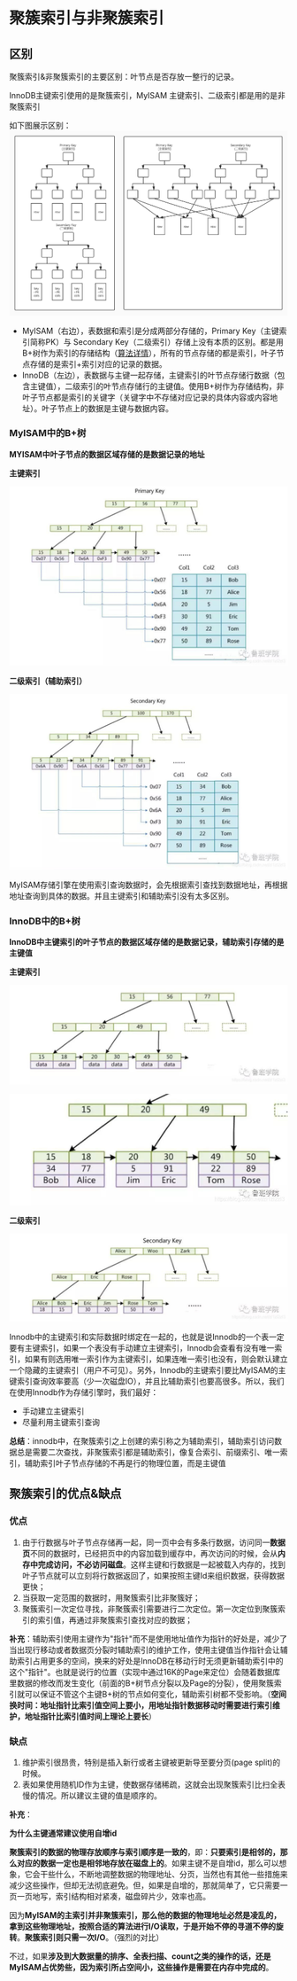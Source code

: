 # 聚簇索引与非聚簇索引

## 区别

聚簇索引&非聚簇索引的主要区别：叶节点是否存放一整行的记录。

InnoDB主键索引使用的是聚簇索引，MyISAM 主键索引、二级索引都是用的是非聚簇索引

如下图展示区别：
![avatar](https://github.com/craftlook/Hello-World/blob/craftlook-Hello-World/image/%E8%81%9A%E7%B0%87%26%E9%9D%9E%E8%81%9A%E7%B0%87%E5%8C%BA%E5%88%AB%E7%AE%80%E5%9B%BE.jpg)

* MyISAM（右边），表数据和索引是分成两部分存储的，Primary Key（主键索引简称PK）与 Secondary Key（二级索引）存储上没有本质的区别。都是用B+树作为索引的存储结构（<a href="">算法详情</a>），所有的节点存储的都是索引，叶子节点存储的是索引+索引对应的记录的数据。
* InnoDB（左边），表数据与主键一起存储，主键索引的叶节点存储行数据（包含主键值），二级索引的叶节点存储行的主键值。使用B+树作为存储结构，非叶子节点都是索引的关键字（关键字中不存储对应记录的具体内容或内容地址）。叶子节点上的数据是主键与数据内容。

### MyISAM中的B+树

**MYISAM中叶子节点的数据区域存储的是数据记录的地址**

**主键索引**

![avatar](https://github.com/craftlook/Hello-World/blob/craftlook-Hello-World/image/myisam-B%2B.jpg)

**二级索引（辅助索引）**

![avatar](https://github.com/craftlook/Hello-World/blob/craftlook-Hello-World/image/myisam-B%2B1.jpg)

MyISAM存储引擎在使用索引查询数据时，会先根据索引查找到数据地址，再根据地址查询到具体的数据。并且主键索引和辅助索引没有太多区别。

### InnoDB中的B+树

**InnoDB中主键索引的叶子节点的数据区域存储的是数据记录，辅助索引存储的是主键值**

**主键索引**

![avatar](https://github.com/craftlook/Hello-World/blob/craftlook-Hello-World/image/innodb-B%2B.jpg)

![avatar](https://github.com/craftlook/Hello-World/blob/craftlook-Hello-World/image/innodb-b%2B1.jpg)

**二级索引**

![avatar](https://github.com/craftlook/Hello-World/blob/craftlook-Hello-World/image/innodb-B%2B2.jpg)

Innodb中的主键索引和实际数据时绑定在一起的，也就是说Innodb的一个表一定要有主键索引，如果一个表没有手动建立主键索引，Innodb会查看有没有唯一索引，如果有则选用唯一索引作为主键索引，如果连唯一索引也没有，则会默认建立一个隐藏的主键索引（用户不可见）。另外，Innodb的主键索引要比MyISAM的主键索引查询效率要高（少一次磁盘IO），并且比辅助索引也要高很多。所以，我们在使用Innodb作为存储引擎时，我们最好：

* 手动建立主键索引
* 尽量利用主键索引查询

**总结**：innodb中，在聚簇索引之上创建的索引称之为辅助索引，辅助索引访问数据总是需要二次查找，非聚簇索引都是辅助索引，像复合索引、前缀索引、唯一索引，辅助索引叶子节点存储的不再是行的物理位置，而是主键值

## 聚簇索引的优点&缺点

### 优点

1. 由于行数据与叶子节点存储再一起，同一页中会有多条行数据，访问同一**数据页**不同的数据时，已经把页中的内容加载到缓存中，再次访问的时候，会从**内存中完成访问，不必访问磁盘**。这样主键和行数据是一起被载入内存的，找到叶子节点就可以立刻将行数据返回了，如果按照主键Id来组织数据，获得数据更快；
2. 当获取一定范围的数据时，用聚簇索引比非聚簇好；
3. 聚簇索引一次定位寻找，非聚簇索引需要进行二次定位。第一次定位到聚簇索引的索引值，再通过非聚簇索引查找对应的数据；

**补充**：辅助索引使用主键作为"指针"而不是使用地址值作为指针的好处是，减少了当出现行移动或者数据页分裂时辅助索引的维护工作，使用主键值当作指针会让辅助索引占用更多的空间，换来的好处是InnoDB在移动行时无须更新辅助索引中的这个"指针"。也就是说行的位置（实现中通过16K的Page来定位）会随着数据库里数据的修改而发生变化（前面的B+树节点分裂以及Page的分裂），使用聚簇索引就可以保证不管这个主键B+树的节点如何变化，辅助索引树都不受影响。（**空间换时间：地址指针比索引值空间上要小，用地址指针数据移动时需要进行索引维护，地址指针比索引值时间上理论上要长**）

### 缺点

1. 维护索引很昂贵，特别是插入新行或者主键被更新导至要分页(page split)的时候。
2. 表如果使用随机ID作为主键，使数据存储稀疏，这就会出现聚簇索引比扫全表慢的情况。所以建议主键的值是顺序的。

**补充**：

**为什么主键通常建议使用自增id**

**聚簇索引的数据的物理存放顺序与索引顺序是一致的**，即：**只要索引是相邻的，那么对应的数据一定也是相邻地存放在磁盘上的**。如果主键不是自增id，那么可以想 象，它会干些什么，不断地调整数据的物理地址、分页，当然也有其他一些措施来减少这些操作，但却无法彻底避免。但，如果是自增的，那就简单了，它只需要一 页一页地写，索引结构相对紧凑，磁盘碎片少，效率也高。

因为**MyISAM的主索引并非聚簇索引，那么他的数据的物理地址必然是凌乱的，拿到这些物理地址，按照合适的算法进行I/O读取，于是开始不停的寻道不停的旋转**。**聚簇索引则只需一次I/O**。（强烈的对比）

不过，如果**涉及到大数据量的排序、全表扫描、count之类的操作的话，还是MyISAM占优势些，因为索引所占空间小，这些操作是需要在内存中完成的**。
